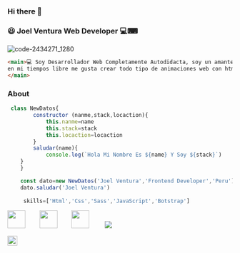 ### Hi there 👋

### 😃 Joel Ventura Web Developer 💻⌨


![code-2434271_1280](https://user-images.githubusercontent.com/48741834/100899127-7c946600-348f-11eb-95b5-da695b20dfc5.jpg)
```html
<main>💻 Soy Desarrollador Web Completamente Autodidacta, soy un amante de la tecnologia, 
en mi tiempos libre me gusta crear todo tipo de animaciones web con html, css & JavaScript 
</main>
```
### About

```js 
 class NewDatos{
        constructor (nanme,stack,locaction){
            this.nanme=name
            this.stack=stack
            this.locaction=locaction
        }
        saludar(name){
            console.log(`Hola Mi Nombre Es ${name} Y Soy ${stack}`)
    }
    }

    const dato=new NewDatos('Joel Ventura','Frontend Developer','Peru')
    dato.saludar('Joel Ventura')
    
     skills=['Html','Css','Sass','JavaScript','Botstrap']
```

<img src="https://devicons.github.io/devicon/devicon.git/icons/html5/html5-plain.svg" width="40px">&nbsp;&nbsp;&nbsp;&nbsp;&nbsp;&nbsp;&nbsp;&nbsp;<img src="https://devicons.github.io/devicon/devicon.git/icons/css3/css3-plain.svg" width="40px">&nbsp;&nbsp;&nbsp;&nbsp;&nbsp;&nbsp;&nbsp;&nbsp;<img src="https://devicons.github.io/devicon/devicon.git/icons/javascript/javascript-original.svg" width="40px">&nbsp;&nbsp;&nbsp;&nbsp;&nbsp;&nbsp;&nbsp;&nbsp;
<img src="https://img.shields.io/badge/-Visual%20Studio%20Code-23A9F2?style=flat-square&logo=Visual%20Studio%20Code&logoColor=white"/>

<a href="https://www.instagram.com/joelkelvinvh/">
  <img align="left" alt="Abhishek's Instagram" width="22px" src="https://cdn.jsdelivr.net/npm/simple-icons@v3/icons/instagram.svg" />
</a>
<!--
**Kelvin-Joel/kelvin-Joel** is a ✨ _special_ ✨ repository because its `README.md` (this file) appears on your GitHub profile.

Here are some ideas to get you started:

- 🔭 I’m currently working on ...
- 🌱 I’m currently learning ...
- 👯 I’m looking to collaborate on ...
- 🤔 I’m looking for help with ...
- 💬 Ask me about ...
- 📫 How to reach me: ...
- 😄 Pronouns: ...
- ⚡ Fun fact: ...
-->
